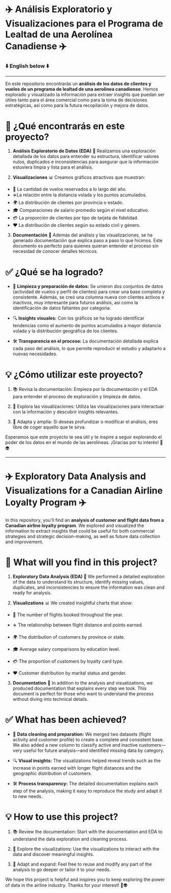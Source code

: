 # ✈️ Análisis Exploratorio y Visualizaciones para el Programa de Lealtad de una Aerolínea Canadiense ✈️ 
### ⬇️ English below ⬇️
------------------------------------------------------------

En este repositorio encontrarás un __análisis de los datos de clientes y vuelos de un programa de lealtad de una aerolínea canadiense__. Hemos explorado y visualizado la información para extraer insights que puedan ser útiles tanto para el área comercial como para la toma de decisiones estratégicas, así como para la futura recopilación y mejora de datos.

# 🚀 ¿Qué encontrarás en este proyecto?

1. __Análisis Exploratorio de Datos (EDA)__ 🧪
Realizamos una exploración detallada de los datos para entender su estructura, identificar valores nulos, duplicados e inconsistencias para asegurar que la información estuviera limpia y lista para el análisis.

2. __Visualizaciones__ 📊
Creamos gráficos atractivos que muestran:
- 📅 La cantidad de vuelos reservados a lo largo del año.
- ✈️La relación entre la distancia volada y los puntos acumulados.
- 🌍 La distribución de clientes por provincia o estado.
- 🎓 Comparaciones de salario promedio según el nivel educativo.
- 💳 La proporción de clientes por tipo de tarjeta de fidelidad.
- ❤️ La distribución de clientes según su estado civil y género.

3. __Documentación__ 📄 
Además del análisis y las visualizaciones, se ha generado documentación que explica paso a paso lo que hicimos. Este documento es perfecto para quienes quieran entender el proceso sin necesidad de conocer detalles técnicos.

# ✅ ¿Qué se ha logrado?
- 📂 __Limpieza y preparación de datos:__
    Se unieron dos conjuntos de datos (actividad de vuelos y perfil de clientes) para crear una base completa y consistente. Además, se creó una columna nueva con clientes activos e inactivos, muy interesante para futuros análisis, así como la identificación de datos faltantes por categoría.

- 🔍 __Insights visuales:__
    Con los gráficos se ha logrado identificar tendencias como el aumento de puntos acumulados a mayor distancia volada y la distribución geográfica de los clientes.

- 🛠️ __Transparencia en el proceso:__
    La documentación detallada explica cada paso del análisis, lo que permite reproducir el estudio y adaptarlo a nuevas necesidades.

# 💡 ¿Cómo utilizar este proyecto?
1. 📚 Revisa la documentación:
    Empieza por la documentación y el EDA para entender el proceso de exploración y limpieza de datos.

2. 👀 Explora las visualizaciones:
    Utiliza las visualizaciones para interactuar con la información y descubrir insights relevantes.

3. 🧩 Adapta y amplía:
    Si deseas profundizar o modificar el análisis, eres libre de coger aquello que te sirva.

Esperamos que este proyecto te sea útil y te inspire a seguir explorando el poder de los datos en el mundo de las aerolíneas. ¡Gracias por tu interés! 🌙👽

--------------------------------------------------

# ✈️ Exploratory Data Analysis and Visualizations for a Canadian Airline Loyalty Program ✈️ 
In this repository, you'll find an __analysis of customer and flight data from a Canadian airline loyalty program__. We explored and visualized the information to extract insights that could be useful for both commercial strategies and strategic decision-making, as well as future data collection and improvement.

# 🚀 What will you find in this project?
1. __Exploratory Data Analysis (EDA) 🧪__ We performed a detailed exploration of the data to understand its structure, identify missing values, duplicates, and inconsistencies to ensure the information was clean and ready for analysis.

2. __Visualizations__ 📊
We created insightful charts that show:

- 📅 The number of flights booked throughout the year.

- ✈️ The relationship between flight distance and points earned.

- 🌍 The distribution of customers by province or state.

- 🎓 Average salary comparisons by education level.

- 💳 The proportion of customers by loyalty card type.

- ❤️ Customer distribution by marital status and gender.

3. __Documentation__ 📄
In addition to the analysis and visualizations, we produced documentation that explains every step we took. This document is perfect for those who want to understand the process without diving into technical details.

# ✅ What has been achieved?
- 📂 __Data cleaning and preparation:__
We merged two datasets (flight activity and customer profile) to create a complete and consistent base. We also added a new column to classify active and inactive customers—very useful for future analysis—and identified missing data by category.

- 🔍 __Visual insights:__
The visualizations helped reveal trends such as the increase in points earned with longer flight distances and the geographic distribution of customers.

- 🛠️ __Process transparency:__
The detailed documentation explains each step of the analysis, making it easy to reproduce the study and adapt it to new needs.

# 💡 How to use this project?
1. 📚 Review the documentation:
Start with the documentation and EDA to understand the data exploration and cleaning process.

2. 👀 Explore the visualizations:
Use the visualizations to interact with the data and discover meaningful insights.

3. 🧩 Adapt and expand:
Feel free to reuse and modify any part of the analysis to go deeper or tailor it to your needs.

We hope this project is helpful and inspires you to keep exploring the power of data in the airline industry. Thanks for your interest! 🌙👽


